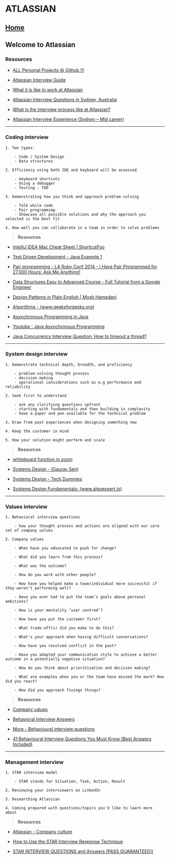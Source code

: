 # ATLASSIAN 

## **[Home](../../README.md)**

## Welcome to Atlassian

### Resources

- [ALL Personal Projects @ Github !!!](https://github.com/ranjanlal)
- [Atlassian Interview Guide](./AtlassianEngineeringInterviewGuide.pdf)

- [What it is like to work at Atlassian](https://view.pointdrive.linkedin.com/presentations/46bfabba-f32a-4c4c-8a76-d5ac86e00fe1?auth=349aa8e6-dcae-4c98-9107-71cfe501a7cf)

- [Atlassian Interview Questions in Sydney, Australia](https://www.glassdoor.com.au/Interview/Atlassian-Sydney-Interview-Questions-EI_IE115699.0,9_IL.10,16_IM962.htm)

- [What is the interview process like at Atlassian?](https://www.quora.com/What-is-the-interview-process-like-at-Atlassian)

- [Atlassian Interview Experience (Sydney – Mid career)](https://www.geeksforgeeks.org/atlassian-interview-experience-sydney-mid-career/)

---

### Coding interview

    1. Two types:

        - Code / System Design
        - Data structures

    2. Efficiency using both IDE and keyboard will be assessed

        - keyboard shortcuts
        - Using a debugger
        - Testing : TDD

    3. Demonstrating how you think and approach problem solving

        - Talk while code
        - Pair programmimg
        - Showcase all possible solutions and why the approach you selected is the best fit

    4. How well you can collaborate in a team in order to solve problems

> **Resources**

- [IntelliJ IDEA Mac Cheat Sheet | ShortcutFoo](https://www.shortcutfoo.com/app/dojos/intellij-idea-mac/cheatsheet)

- [Test Driven Development - Java Example 1](https://www.youtube.com/watch?v=Xc3d6j8Rm_I)

- [Pair programming - LA Ruby Conf 2014 - I Have Pair Programmed for 27,000 Hours: Ask Me Anything!](https://www.youtube.com/watch?v=rIcUXcyC6BA)

- [Data Structures Easy to Advanced Course - Full Tutorial from a Google Engineer](https://www.youtube.com/watch?v=RBSGKlAvoiM&t=9766s)

- [Design Patterns in Plain English | Mosh Hamedani](https://www.youtube.com/watch?v=NU_1StN5Tkk&t=507s)
- [Algorithms - (www.geeksforgeeks.org)](https://www.geeksforgeeks.org/analysis-of-algorithms-set-1-asymptotic-analysis/)

- [Asynchronous Programming in Java](https://www.baeldung.com/java-asynchronous-programming)

- [Youtube : Java Asynchronous Programming](https://www.youtube.com/watch?v=rUbZcRgaSY4)

- [Java Concurrency Interview Question: How to timeout a thread?](https://www.youtube.com/watch?v=_RSAS-gIjGo)

---

### System design interview

    1. Demonstrate technical depth, breadth, and proficiency

        - problem-solving thought process
        - decision making
        - operational considerations such as e.g performance and reliability

    2. Seek first to understand

        - ask any clarifying questions upfront
        - starting with fundamentals and then building in complexity
        - have a paper and pen available for the technical problem

    3. Draw from past experiences when designing something new

    4. Keep the customer in mind

    5. How your solution might perform and scale

> **Resources**

- [whiteboard function in zoom](https://www.youtube.com/watch?v=GGNqE0BCf0E)

- [Systems Design - (Gaurav Sen)](https://www.youtube.com/channel/UCRPMAqdtSgd0Ipeef7iFsKw)

- [Systems Design - Tech Dummies](https://www.youtube.com/channel/UCn1XnDWhsLS5URXTi5wtFTA)

- [Systems Design Fundamentals: (www.algoexpert.io)](https://www.algoexpert.io/systems/product?r=ads&gclid=Cj0KCQjwyur0BRDcARIsAEt86IAS9YMj9dAZzbZCdrDnTh0RXzCgHiIv3AAgcH_IyQryQ53JrZ8DUUgaAqQ2EALw_wcB)

---

### Values interview

    1. Behavioral interview questions

        - how your thought process and actions are aligned with our core set of company values

    2. Company values

        - When have you advocated to push for change?

        - What did you learn from this process? 

        - What was the outcome?

        - How do you work with other people? 

        - How have you helped make a team/individual more successful if they weren’t performing well? 

        - Have you ever had to put the team’s goals above personal ambitions?

        - How is your mentality ‘user centred’? 

        - How have you put the customer first?

        - What trade-off(s) did you make to do this?

        - What's your approach when having difficult conversations? 

        - How have you resolved conflict in the past? 

        - Have you adapted your communication style to achieve a better outcome in a potentially negative situation?

        - How do you think about prioritisation and decision making? 

        - What are examples when you or the team have missed the mark? How did you react? 

        - How did you approach fixings things?

> **Resources**

- [Company values](https://www.atlassian.com/company/values)

- [Behavioral Interview Answers‎](https://www.fya.org.au/2015/10/27/how-to-nail-the-job-interview/?gclid=Cj0KCQjwyur0BRDcARIsAEt86IDm82yK2MReeDqeesNAk4AIMKIVMbOYtdaXfw91DL0nRTQ_1a0dGSsaAp2YEALw_wcB)


- [More - Behavioural interview questions](https://www.roberthalf.com.au/career-advice/interview/behavioural-questions)

- [41 Behavioural Interview Questions You Must Know (Best Answers Included)](https://www.themartec.com/insidelook/behavioral-interview-questions)

---

### Management interview

    1. STAR interview model

        - STAR stands for Situation, Task, Action, Result

    2. Reviewing your interviewers on LinkedIn 

    3. Researching Atlassian

    4. Coming prepared with questions/topics you'd like to learn more about

> **Resources**

- [Atlassian - Company culture](https://www.atlassian.com/blog/teamwork/what-is-company-culture)

- [How to Use the STAR Interview Response Technique](https://www.indeed.com/career-advice/interviewing/how-to-use-the-star-interview-response-technique)

- [STAR INTERVIEW QUESTIONS and Answers (PASS GUARANTEED!)](https://www.youtube.com/watch?v=8QfSnuL8Ny8)